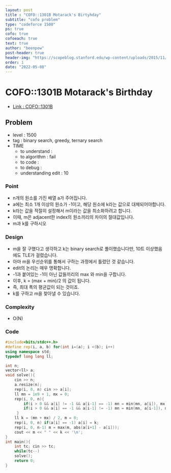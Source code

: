 ```yaml
---
layout: post
title : "COFO::1301B Motarack's Birtyhday"
subtitle: "cofo problem"
type: "codeforce 1500"
ps: true
cofo: true
cofoeach: true
text: true
author: "beenpow"
post-header: true
header-img: "https://scopeblog.stanford.edu/wp-content/uploads/2015/11/flower-887443_1920-1152x578.jpg"
order: 1
date: "2022-05-08"
---
```

# COFO::1301B Motarack's Birthday
- [Link : COFO::1301B](https://codeforces.com/problemset/problem/1301/B)


## Problem 

- level : 1500
- tag : binary search, greedy, ternary search
- TIME
  - to understand    : 
  - to algorithm     : fail
  - to code          :
  - to debug         :
  - understanding edit : 10

### Point
- n개의 원소를 가진 배열 a가 주어집니다.
- a에는 최소 1개 이상의 원소가 -1이고, 해당 원소에 k라는 값으로 대체되어야합니다.
- k라는 값을 적절히 설정해서 m이라는 값을 최소화하려고 합니다.
- 이때, m은 adjacent한 index의 원소끼리의 차이의 절대값입니다.
- m과 k를 구하시오

### Design
- m을 잘 구했다고 생각하고 k는 binary search로 풀이했습니다만, 10트 이상했음에도 TLE가 걸렸습니다.
- 아마 m을 우선순위를 통해서 구하는 과정에서 틀렸던 것 같습니다.
- edit의 논리는 매우 명확합니다.
- -1과 붙어있는 -1이 아닌 값들끼리의 max 와 min을 구합니다.
- 이후, k = (max + min)/2 의 값이 됩니다.
- 즉, 최대 폭의 평균값이 되는 것이죠.
- k를 구하고 m을 찾아낼 수 있습니다.

### Complexity
- O(N)

### Code

```cpp
#include<bits/stdc++.h>
#define rep(i, a, b) for(int i=(a); i <(b); i++)
using namespace std;
typedef long long ll;

int n;
vector<ll> a;
void solve(){
    cin >> n;
    a.resize(n);
    rep(i, 0, n) cin >> a[i];
    ll mn = 1e9 + 1, mx = 0;
    rep(i, 0, n){
        if(i > 0 && a[i] != -1 && a[i-1] == -1) mn = min(mn, a[i]), mx = max(mx, a[i]);
        if(i > 0 && a[i] == -1 && a[i-1] != -1) mn = min(mn, a[i-1]), mx = max(mx, a[i-1]);
     }
    ll k = (mn + mx) / 2, m = 0;
    rep(i, 0, n) if(a[i] == -1) a[i] = k;
    rep(i, 0, n-1) m = max(m, abs(a[i+1] - a[i]));
    cout << m << " " << k << '\n';
}
int main(){
    int tc; cin >> tc;
    while(tc--)
    solve();
    return 0;
}
```
